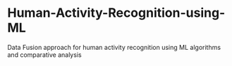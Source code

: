 # Human-Activity-Recognition-using-ML
Data Fusion approach for human activity recognition using ML algorithms and comparative analysis
